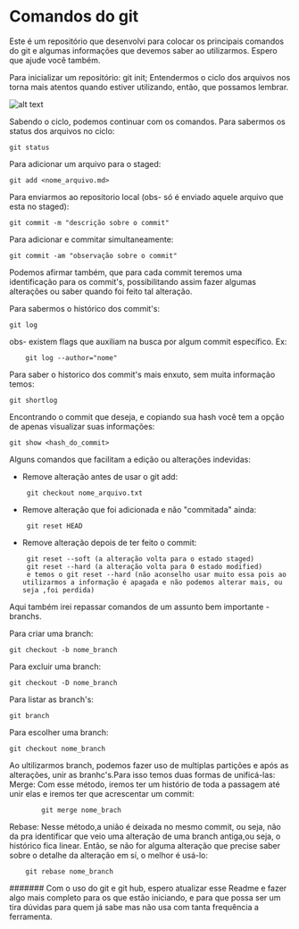 # Comandos do git

Este é um repositório que desenvolvi para colocar os principais comandos do git e algumas informações que devemos saber ao utilizarmos. Espero que ajude você também.

Para inicializar um repositório: 
    git init;
Entendermos o ciclo dos arquivos nos torna mais atentos quando estiver utilizando, então, que possamos lembrar.

   ![alt text](https://git-scm.herokuapp.com/book/en/v2/images/lifecycle.png "Logo Title Text 1")
      

 Sabendo o ciclo, podemos continuar com os comandos.
 Para sabermos os status dos arquivos no ciclo:
     
    git status
  
 Para adicionar um arquivo para o staged:
    
    git add <nome_arquivo.md>
    
 Para enviarmos ao repositorio local (obs- só é enviado aquele arquivo que esta no staged):
    
    git commit -m "descrição sobre o commit" 
    
 Para adicionar e commitar simultaneamente:
    
    git commit -am "observação sobre o commit"
    
Podemos afirmar também, que para cada commit teremos uma identificação para os commit's, possibilitando assim fazer algumas alterações ou saber quando foi feito tal alteração.

Para sabermos o histórico dos commit's:
    
    git log

obs- existem flags que auxiliam na busca por algum commit específico.
Ex:  
        
        git log --author="nome"

Para saber o historico dos commit's mais enxuto, sem muita informação temos:
    
    git shortlog

Encontrando o commit que deseja, e copiando sua hash você tem a opção de apenas visualizar suas informações:
    
    git show <hash_do_commit>
    
Alguns comandos que facilitam a edição ou alterações indevidas:

 - Remove alteração antes de usar o git add:
        
        git checkout nome_arquivo.txt
 - Remove alteração que foi adicionada e não "commitada" ainda:
        
        git reset HEAD
 - Remove alteração depois de ter feito o commit:
        
        git reset --soft (a alteração volta para o estado staged)
        git reset --hard (a alteração volta para 0 estado modified) 
        e temos o git reset --hard (não aconselho usar muito essa pois ao utilizarmos a informação é apagada e não podemos alterar mais, ou seja ,foi perdida)

Aqui também irei repassar comandos de um assunto bem importante - branchs.

Para criar uma branch:
    
    git checkout -b nome_branch
Para excluir uma branch:
    
    git checkout -D nome_branch
Para listar as branch's:
    
    git branch
Para escolher uma branch:
    
    git checkout nome_branch
    

Ao ultilizarmos branch, podemos fazer uso de multiplas partições e após as alterações, unir as branhc's.Para isso temos duas formas de unificá-las:
   Merge: Com esse método, iremos ter um histório de toda a passagem até unir elas e iremos ter que acrescentar um commit:
            
            git merge nome_brach
   Rebase: Nesse método,a união é deixada no mesmo commit, ou seja, não da pra identificar que veio uma alteração de uma branch antiga,ou seja, o histórico fica linear. Então, se não for alguma alteração que precise saber sobre o detalhe da alteração em sí, o melhor é usá-lo:
        
        git rebase nome_branch
        
####### Com o uso do git e git hub, espero atualizar esse Readme e fazer algo mais completo para os que estão iniciando, e para que possa ser um tira dúvidas para quem já sabe mas não usa com tanta frequência a ferramenta.        
